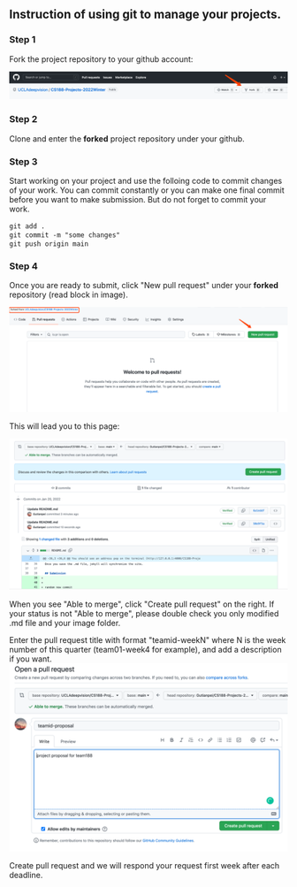 ## Instruction of using git to manage your projects.

### Step 1

Fork the project repository to your github account:

![fork](/assets/images/UCLAdeepvision/fork.png)

### Step 2

Clone and enter the **forked** project repository under your github.

### Step 3

Start working on your project and use the folloing code to commit changes of your work. You can commit constantly or you can make one final commit before you want to make submission. But do not forget to commit your work.
```
git add .
git commit -m "some changes"
git push origin main
```

### Step 4

Once you are ready to submit, click "New pull request" under your **forked** repository (read block in image).

![pull1](/assets/images/UCLAdeepvision/pull_request.png)

This will lead you to this page:

![pull2](/assets/images/UCLAdeepvision/make_request.png)

When you see "Able to merge", click "Create pull request" on the right. If your status is not "Able to merge", please double check you only modified .md file and your image folder.

Enter the pull request title with format "teamid-weekN" where N is the week number of this quarter (team01-week4 for example), and add a description if you want.
![pull2](/assets/images/UCLAdeepvision/comment_pull_request.png)

Create pull request and we will respond your request first week after each deadline.
